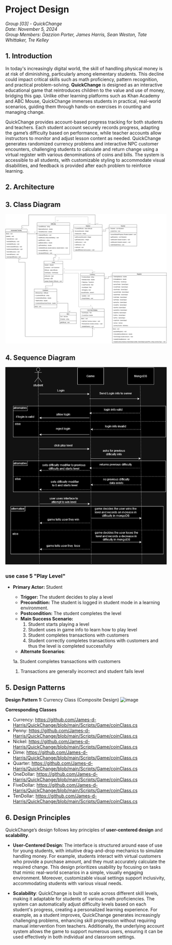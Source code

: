 # Project Design
*Group [03] - QuickChange*\
*Date: November 5, 2024*\
*Group Members: Dazzion Porter, James Harris, Sean Weston, Tate Whittaker, Tre Kelley*

## 1. Introduction
In today's increasingly digital world, the skill of handling physical money is at risk of diminishing, particularly among elementary students. This decline could impact critical skills such as math proficiency, pattern recognition, and practical problem-solving. **QuickChange** is designed as an interactive educational game that reintroduces children to the value and use of money, bridging this gap. Unlike other learning platforms such as Khan Academy and ABC Mouse, QuickChange immerses students in practical, real-world scenarios, guiding them through hands-on exercises in counting and managing change.

QuickChange provides account-based progress tracking for both students and teachers. Each student account securely records progress, adapting the game’s difficulty based on performance, while teacher accounts allow instructors to monitor and adjust lesson content as needed. QuickChange generates randomized currency problems and interactive NPC customer encounters, challenging students to calculate and return change using a virtual register with various denominations of coins and bills. The system is accessible to all students, with customizable styling to accommodate visual disabilities, and feedback is provided after each problem to reinforce learning.


## 2. Architecture

## 3. Class Diagram

![image](https://github.com/James-d-Harris/QuickChange/blob/D5-design/images/D5UMLClassDiagram.png)

## 4. Sequence Diagram
![image](https://github.com/James-d-Harris/QuickChange/blob/d5-sequence-diagram/images/use%20case%205%20play%20level.drawio.png?raw=true)

### use case 5 "Play Level" 
- **Primary Actor:** Student
  - **Trigger:** The student decides to play a level
  - **Precondition:** The student is logged in student mode in a learning environment.
  - **Postcondition:** The student completes the level
  - **Main Success Scenario:**
    1. Student starts playing a level
    2. Student uses in game info to learn how to play level
    3. Student completes transactions with customers
    4. Student correctly completes transactions with customers and thus the level is completed successfully
  - **Alternate Scenarios**:

  1a. Student completes transactions with customers
    1. Transactions are generally incorrect and student fails level


## 5. Design Patterns
**Design Pattern 1:** Currency Class (Composite Design)
  ![image](https://github.com/user-attachments/assets/574e99b5-c2d5-4a81-aa95-ebf4286892ab)

  **Corresponding Classes**
- Currency: https://github.com/James-d-Harris/QuickChange/blob/main/Scripts/Game/coinClass.cs
- Penny: https://github.com/James-d-Harris/QuickChange/blob/main/Scripts/Game/coinClass.cs
- Nickel: https://github.com/James-d-Harris/QuickChange/blob/main/Scripts/Game/coinClass.cs
- Dime: https://github.com/James-d-Harris/QuickChange/blob/main/Scripts/Game/coinClass.cs
- Quarter: https://github.com/James-d-Harris/QuickChange/blob/main/Scripts/Game/coinClass.cs
- OneDollar: https://github.com/James-d-Harris/QuickChange/blob/main/Scripts/Game/coinClass.cs
- FiveDollar: https://github.com/James-d-Harris/QuickChange/blob/main/Scripts/Game/coinClass.cs
- TenDollar: https://github.com/James-d-Harris/QuickChange/blob/main/Scripts/Game/coinClass.cs

## 6. Design Principles
QuickChange’s design follows key principles of **user-centered design** and **scalability**.

- **User-Centered Design**: The interface is structured around ease of use for young students, with intuitive drag-and-drop mechanics to simulate handling money. For example, students interact with virtual customers who provide a purchase amount, and they must accurately calculate the required change. This design prioritizes usability by focusing on tasks that mimic real-world scenarios in a simple, visually engaging environment. Moreover, customizable visual settings support inclusivity, accommodating students with various visual needs.

- **Scalability**: QuickChange is built to scale across different skill levels, making it adaptable for students of various math proficiencies. The system can automatically adjust difficulty levels based on each student's progress, creating a personalized learning experience. For example, as a student improves, QuickChange generates increasingly challenging problems, enhancing skill progression without requiring manual intervention from teachers. Additionally, the underlying account system allows the game to support numerous users, ensuring it can be used effectively in both individual and classroom settings.
